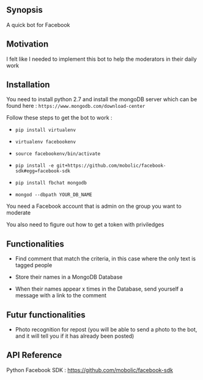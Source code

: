 ## Synopsis

A quick bot for Facebook

## Motivation

I felt like I needed to implement this bot to help the moderators in their daily work

## Installation

You need to install python 2.7 and install the mongoDB server which can be found here : 
`https://www.mongodb.com/download-center`

Follow these steps to get the bot to work :

- `pip install virtualenv`

- `virtualenv facebookenv`

- `source facebookenv/bin/activate`

- `pip install -e git+https://github.com/mobolic/facebook-sdk#egg=facebook-sdk`

- `pip install fbchat mongodb`

- `mongod --dbpath YOUR_DB_NAME`

You need a Facebook account that is admin on the group you want to moderate

You also need to figure out how to get a token with priviledges

## Functionalities

- Find comment that match the criteria, in this case where the only text is tagged people  

- Store their names in a MongoDB Database

- When their names appear x times in the Database, send yourself a message with a link to the comment

## Futur functionalities

- Photo recognition for repost (you will be able to send a photo to the bot, and it will tell you if it has already been posted)

## API Reference

Python Facebook SDK : https://github.com/mobolic/facebook-sdk